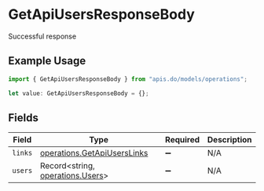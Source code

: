 # GetApiUsersResponseBody

Successful response

## Example Usage

```typescript
import { GetApiUsersResponseBody } from "apis.do/models/operations";

let value: GetApiUsersResponseBody = {};
```

## Fields

| Field                                                                      | Type                                                                       | Required                                                                   | Description                                                                |
| -------------------------------------------------------------------------- | -------------------------------------------------------------------------- | -------------------------------------------------------------------------- | -------------------------------------------------------------------------- |
| `links`                                                                    | [operations.GetApiUsersLinks](../../models/operations/getapiuserslinks.md) | :heavy_minus_sign:                                                         | N/A                                                                        |
| `users`                                                                    | Record<string, [operations.Users](../../models/operations/users.md)>       | :heavy_minus_sign:                                                         | N/A                                                                        |
